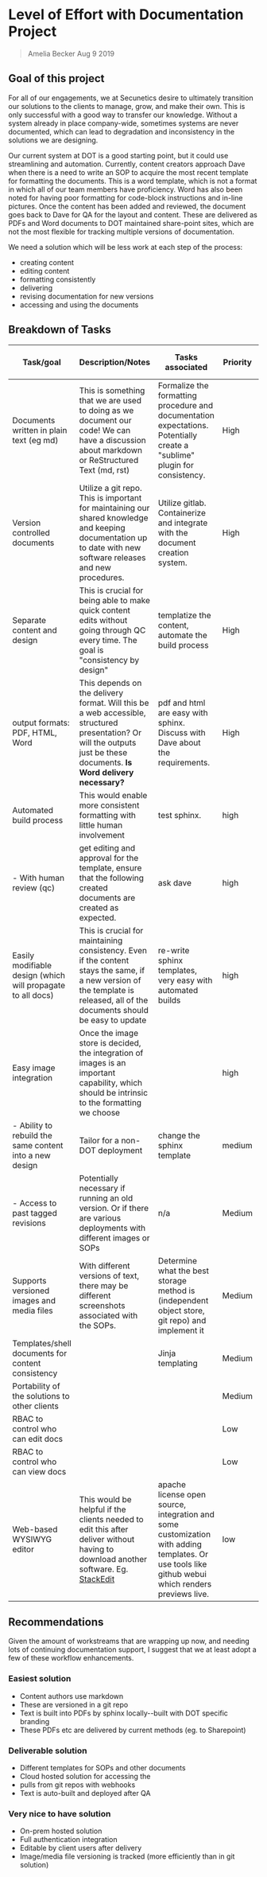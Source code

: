 # Level of Effort with Documentation Project
> Amelia Becker Aug 9 2019
## Goal of this project
For all of our engagements, we at Secunetics desire to ultimately transition our solutions to the clients to manage, grow, and make their own. This is only successful with a good way to transfer our knowledge. Without a system already in place company-wide, sometimes systems are never documented, which can lead to degradation and inconsistency in the solutions we are designing.

Our current system at DOT is a good starting point, but it could use streamlining and automation. Currently, content creators approach Dave when there is a need to write an SOP to acquire the most recent template for formatting the documents. This is a word template, which is not a format in which all of our team members have proficiency. Word has also been noted for having poor formatting for code-block instructions and in-line pictures. Once the content has been added and reviewed, the document goes back to Dave for QA for the layout and content. These are delivered as PDFs and Word documents to DOT maintained share-point sites, which are not the most flexible for tracking multiple versions of documentation.

We need a solution which will be less work at each step of the process:
- creating content
- editing content
- formatting consistently
- delivering
- revising documentation for new versions
- accessing and using the documents

## Breakdown of Tasks

| Task/goal | Description/Notes | Tasks associated | Priority | Level of Effort |
|--|--|--|--|--|
|Documents written in plain text (eg md) | This is something that we are used to doing as we document our code! We can have a discussion about markdown or ReStructured Text (md, rst) | Formalize the formatting procedure and documentation expectations. Potentially create a "sublime" plugin for consistency. | High | 0 |
|Version controlled documents| Utilize a git repo. This is important for maintaining our shared knowledge and keeping documentation up to date with new software releases and new procedures.| Utilize gitlab. Containerize and integrate with the document creation system. | High | 0/.5 day to setup a new repo |
|Separate content and design| This is crucial for being able to make quick content edits without going through QC every time. The goal is "consistency by design" |templatize the content, automate the build process| High |  |
|output formats: PDF, HTML, Word| This depends on the delivery format. Will this be a web accessible, structured presentation? Or will the outputs just be these documents. **Is Word delivery necessary?**| pdf and html are easy with sphinx. Discuss with Dave about the requirements. | High | 
|Automated build process| This would enable more consistent formatting with little human involvement	| test sphinx.| high
|- With human review (qc)| get editing and approval for the template, ensure that the following created documents are created as expected. | ask dave | high | 
|Easily modifiable design (which will propagate to all docs)| This is crucial for maintaining consistency. Even if the content stays the same, if a new version of the template is released, all of the documents should be easy to update| re-write sphinx templates, very easy with automated builds | high | 1 day, intrinsic
|Easy image integration| Once the image store is decided, the integration of images is an important capability, which should be intrinsic to the formatting we choose | | high | 1day
|- Ability to rebuild the same content into a new design| Tailor for a non-DOT deployment | change the sphinx template | medium | 1 day + review process
|- Access to past tagged revisions | Potentially necessary if running an old version. Or if there are various deployments with different images or SOPs |n/a| Medium | Intrinsic with version control |
|Supports versioned images and media files| With different versions of text, there may be different screenshots associated with the SOPs. | Determine what the best storage method is (independent object store, git repo) and implement it | Medium | same git repo, or ~3 days
|Templates/shell documents for content consistency|  | Jinja templating | Medium | 3 days
|Portability of the solutions to other clients| | | Medium | intrinsic
|RBAC to control who can edit docs| | | Low | ~2 days
|RBAC to control who can view docs| | | Low | same as above
|Web-based WYSIWYG editor|This would be helpful if the clients needed to edit this after deliver without having to download another software. Eg. [StackEdit](https://stackedit.io/app#)| apache license open source, integration and some customization with adding templates. Or use tools like github webui which renders previews live. | low |  |

## Recommendations
Given the amount of workstreams that are wrapping up now, and needing lots of continuing documentation support, I suggest that we at least adopt a few of these workflow enhancements.

### Easiest solution
- Content authors use markdown
- These are versioned in a git repo
- Text is built into PDFs by sphinx locally--built with DOT specific branding
- These PDFs etc are delivered by current methods (eg. to Sharepoint)

### Deliverable solution
- Different templates for SOPs and other documents
- Cloud hosted solution for accessing the
- pulls from git repos with webhooks
- Text is auto-built and deployed after QA

### Very nice to have solution
- On-prem hosted solution
- Full authentication integration
- Editable by client users after delivery
- Image/media file versioning is tracked (more efficiently than in git solution)
